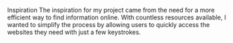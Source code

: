 Inspiration
The inspiration for my project came from the need for a more efficient way to find information online. With countless resources available, I wanted to simplify the process by
allowing users to quickly access the websites they need with just a few keystrokes.

